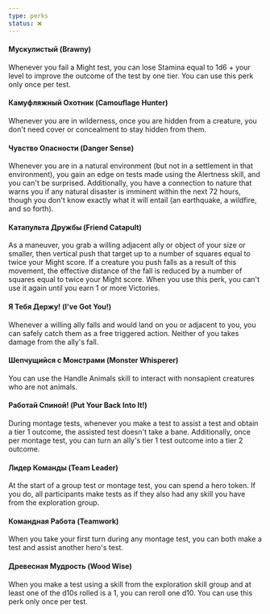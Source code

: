 ```yaml
---
type: perks
status: ❌
---
```


#### Мускулистый (Brawny)

Whenever you fail a Might test, you can lose Stamina equal to 1d6 + your level to improve the outcome of the test by one tier. You can use this perk only once per test.

#### Камуфляжный Охотник (Camouflage Hunter)

Whenever you are in wilderness, once you are hidden from a creature, you don't need cover or concealment to stay hidden from them.

#### Чувство Опасности (Danger Sense)

Whenever you are in a natural environment (but not in a settlement in that environment), you gain an edge on tests made using the Alertness skill, and you can't be surprised. Additionally, you have a connection to nature that warns you if any natural disaster is imminent within the next 72 hours, though you don't know exactly what it will entail (an earthquake, a wildfire, and so forth).

#### Катапульта Дружбы (Friend Catapult)

As a maneuver, you grab a willing adjacent ally or object of your size or smaller, then vertical push that target up to a number of squares equal to twice your Might score. If a creature you push falls as a result of this movement, the effective distance of the fall is reduced by a number of squares equal to twice your Might score. When you use this perk, you can't use it again until you earn 1 or more Victories.

#### Я Тебя Держу! (I've Got You!)

Whenever a willing ally falls and would land on you or adjacent to you, you can safely catch them as a free triggered action. Neither of you takes damage from the ally's fall.

#### Шепчущийся с Монстрами (Monster Whisperer)

You can use the Handle Animals skill to interact with nonsapient creatures who are not animals.

#### Работай Спиной! (Put Your Back Into It!)

During montage tests, whenever you make a test to assist a test and obtain a tier 1 outcome, the assisted test doesn't take a bane. Additionally, once per montage test, you can turn an ally's tier 1 test outcome into a tier 2 outcome.

#### Лидер Команды (Team Leader)

At the start of a group test or montage test, you can spend a hero token. If you do, all participants make tests as if they also had any skill you have from the exploration group.

#### Командная Работа (Teamwork)

When you take your first turn during any montage test, you can both make a test and assist another hero's test.

#### Древесная Мудрость (Wood Wise)

When you make a test using a skill from the exploration skill group and at least one of the d10s rolled is a 1, you can reroll one d10. You can use this perk only once per test.
